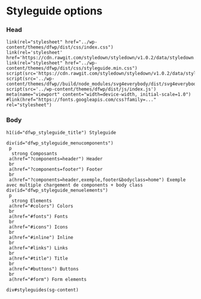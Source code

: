 # Styleguide options

### Head

    link(rel="stylesheet" href="../wp-content/themes/dfwp/dist/css/index.css")
    link(rel='stylesheet' href='https://cdn.rawgit.com/styledown/styledown/v1.0.2/data/styledown.css')
    link(rel="stylesheet" href="../wp-content/themes/dfwp/dist/css/styleguide.min.css")
    script(src='https://cdn.rawgit.com/styledown/styledown/v1.0.2/data/styledown.js')
    script(src='../wp-content/themes/dfwp//build/node_modules/svg4everybody/dist/svg4everybody.min.js')
    script(src='../wp-content/themes/dfwp/dist/js/index.js')
    meta(name="viewport" content="width=device-width, initial-scale=1.0")
    #link(href="https://fonts.googleapis.com/css?family=..." rel="stylesheet")

### Body

    h1(id="dfwp_styleguide_title") Styleguide
    
    div(id="dfwp_styleguide_menucomponents")
     p
      strong Composants
     a(href="?components=header") Header
     br
     a(href="?components=footer") Footer
     br
     a(href="?components=header,exemple,footer&bodyclass=home") Exemple avec multiple chargement de components + body class
    div(id="dfwp_styleguide_menuelements")
     p
      strong Elements
     a(href="#colors") Colors
     br
     a(href="#fonts") Fonts
     br
     a(href="#icons") Icons
     br
     a(href="#inline") Inline
     br
     a(href="#links") Links
     br
     a(href="#title") Title
     br
     a(href="#buttons") Buttons
     br
     a(href="#form") Form elements
                    
    div#styleguides(sg-content)